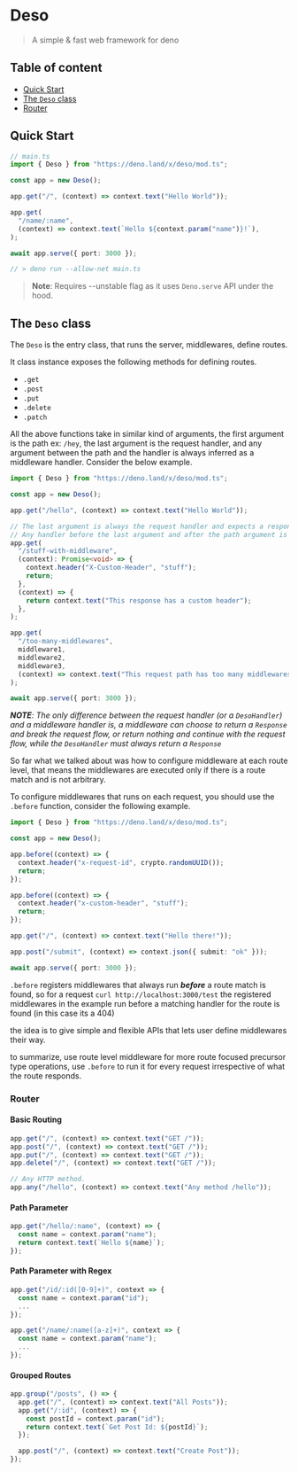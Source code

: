 # Deso

> A simple & fast web framework for deno

## Table of content

- [Quick Start](#quick-start)
- [The `Deso` class](#the-deso-class)
- [Router](#router)

## Quick Start

```ts
// main.ts
import { Deso } from "https://deno.land/x/deso/mod.ts";

const app = new Deso();

app.get("/", (context) => context.text("Hello World"));

app.get(
  "/name/:name",
  (context) => context.text(`Hello ${context.param("name")}!`),
);

await app.serve({ port: 3000 });

// > deno run --allow-net main.ts
```

> **Note**: Requires --unstable flag as it uses `Deno.serve` API under the hood.

## The `Deso` class

The `Deso` is the entry class, that runs the server, middlewares, define routes.

It class instance exposes the following methods for defining routes.

- `.get`
- `.post`
- `.put`
- `.delete`
- `.patch`

All the above functions take in similar kind of arguments, the first argument is
the path ex: `/hey`, the last argument is the request handler, and any argument
between the path and the handler is always inferred as a middleware handler.
Consider the below example.

```ts
import { Deso } from "https://deno.land/x/deso/mod.ts";

const app = new Deso();

app.get("/hello", (context) => context.text("Hello World"));

// The last argument is always the request handler and expects a response.
// Any handler before the last argument and after the path argument is considered as a middleware handler.
app.get(
  "/stuff-with-middleware",
  (context): Promise<void> => {
    context.header("X-Custom-Header", "stuff");
    return;
  },
  (context) => {
    return context.text("This response has a custom header");
  },
);

app.get(
  "/too-many-middlewares",
  middleware1,
  middleware2,
  middleware3,
  (context) => context.text("This request path has too many middlewares"),
);

await app.serve({ port: 3000 });
```

<em> **NOTE**: The only difference between the request handler (or a
`DesoHandler`) and a middleware handler is, a middleware can choose to return a
`Response` and break the request flow, or return nothing and continue with the
request flow, while the `DesoHandler` must always return a `Response`</em>

So far what we talked about was how to configure middleware at each route level,
that means the middlewares are executed only if there is a route match and is
not arbitrary.

To configure middlewares that runs on each request, you should use the `.before`
function, consider the following example.

```ts
import { Deso } from "https://deno.land/x/deso/mod.ts";

const app = new Deso();

app.before((context) => {
  context.header("x-request-id", crypto.randomUUID());
  return;
});

app.before((context) => {
  context.header("x-custom-header", "stuff");
  return;
});

app.get("/", (context) => context.text("Hello there!"));

app.post("/submit", (context) => context.json({ submit: "ok" }));

await app.serve({ port: 3000 });
```

`.before` registers middlewares that always run <em> **before**</em> a route
match is found, so for a request `curl http://localhost:3000/test` the
registered middlewares in the example run before a matching handler for the
route is found (in this case its a 404)

the idea is to give simple and flexible APIs that lets user define middlewares
their way.

to summarize, use route level middleware for more route focused precursor type
operations, use `.before` to run it for every request irrespective of what the
route responds.

### Router

#### Basic Routing

```ts
app.get("/", (context) => context.text("GET /"));
app.post("/", (context) => context.text("GET /"));
app.put("/", (context) => context.text("GET /"));
app.delete("/", (context) => context.text("GET /"));

// Any HTTP method.
app.any("/hello", (context) => context.text("Any method /hello"));
```

#### Path Parameter

```ts
app.get("/hello/:name", (context) => {
  const name = context.param("name");
  return context.text(`Hello ${name}`);
});
```

#### Path Parameter with Regex

```ts
app.get("/id/:id([0-9]+)", context => { 
  const name = context.param("id");
  ...
});

app.get("/name/:name([a-z]+)", context => { 
  const name = context.param("name");
  ...
});
```

#### Grouped Routes

```ts
app.group("/posts", () => {
  app.get("/", (context) => context.text("All Posts"));
  app.get("/:id", (context) => {
    const postId = context.param("id");
    return context.text(`Get Post Id: ${postId}`);
  });

  app.post("/", (context) => context.text("Create Post"));
});
```
